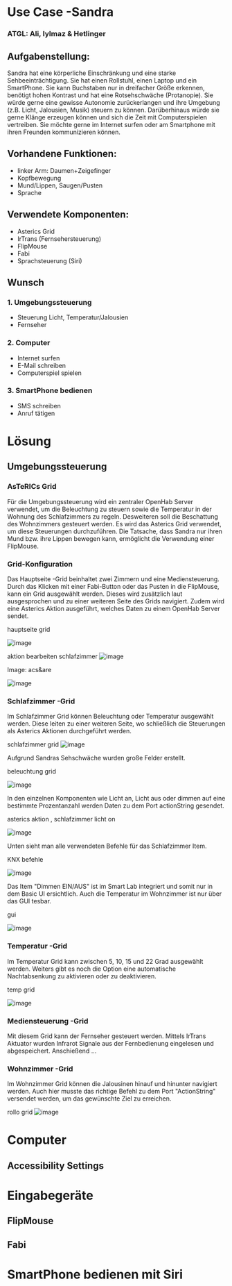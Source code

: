 # Use Case -Sandra
### ATGL: Ali, Iylmaz & Hetlinger


## Aufgabenstellung: 
Sandra hat eine körperliche Einschränkung und eine starke Sehbeeinträchtigung. Sie hat einen Rollstuhl, einen Laptop und ein SmartPhone. Sie kann Buchstaben nur in dreifacher Größe erkennen, benötigt hohen Kontrast und hat eine Rotsehschwäche (Protanopie). Sie würde gerne eine gewisse Autonomie zurückerlangen und ihre Umgebung (z.B. Licht, Jalousien, Musik) steuern zu können. Darüberhinaus würde sie gerne Klänge erzeugen können und sich die Zeit mit
Computerspielen vertreiben. Sie möchte gerne im Internet surfen oder am Smartphone mit ihren Freunden kommunizieren können.

## Vorhandene Funktionen:
- linker Arm: Daumen+Zeigefinger
- Kopfbewegung
- Mund/Lippen, Saugen/Pusten
- Sprache

## Verwendete Komponenten:
- Asterics Grid
- IrTrans (Fernsehersteuerung) 
- FlipMouse
- Fabi
- Sprachsteuerung (Siri)

## Wunsch
### 1. Umgebungssteuerung
- Steuerung Licht, Temperatur/Jalousien
- Fernseher 
### 2. Computer
- Internet surfen
- E-Mail schreiben
- Computerspiel spielen
### 3. SmartPhone bedienen
- SMS schreiben
- Anruf tätigen

# Lösung
## Umgebungssteuerung 
### AsTeRICs Grid
Für die Umgebungssteuerung wird ein zentraler OpenHab Server verwendet, um die Beleuchtung zu steuern sowie die Temperatur in der Wohnung des Schlafzimmers zu regeln. 
Desweiteren soll die Beschattung des Wohnzimmers gesteuert werden. 
Es wird das Asterics Grid verwendet, um diese Steuerungen durchzuführen. Die Tatsache, dass Sandra nur ihren Mund bzw. ihre Lippen bewegen kann, ermöglicht die Verwendung einer FlipMouse. 

### Grid-Konfiguration
Das Hauptseite -Grid beinhaltet zwei Zimmern und eine Mediensteuerung. Durch das Klicken mit einer Fabi-Button oder das Pusten in die FlipMouse, kann ein Grid ausgewählt werden. Dieses wird zusätzlich laut ausgesprochen und zu einer weiteren Seite des Grids navigiert. Zudem wird eine Asterics Aktion ausgeführt, welches Daten zu einem OpenHab Server sendet. 

hauptseite grid
  
![image](https://user-images.githubusercontent.com/82451150/150108903-94a94886-ede3-4edd-9bbf-32562a374b88.png)

aktion bearbeiten schlafzimmer
![image](https://user-images.githubusercontent.com/82451150/150138485-daa057fb-a8fa-4d2b-a6df-7d214505008a.png)

Image: acs&are

![image](https://user-images.githubusercontent.com/82451150/150504706-97677766-b0d2-44f5-878c-5c8c323ee72c.png)


### Schlafzimmer -Grid
Im Schlafzimmer Grid können Beleuchtung oder Temperatur ausgewählt werden. Diese leiten zu einer weiteren Seite, wo schließlich die Steuerungen als Asterics Aktionen durchgeführt werden. 

schlafzimmer grid
![image](https://user-images.githubusercontent.com/82451150/150139409-b61e4c32-d748-4956-baba-a5e454f33a92.png)

Aufgrund Sandras Sehschwäche wurden große Felder erstellt.

beleuchtung grid
  
![image](https://user-images.githubusercontent.com/82451150/150140079-42482fd5-51b6-45bd-bb80-f9966c6eb383.png)

In den einzelnen Komponenten wie Licht an, Licht aus oder dimmen auf eine bestimmte Prozentanzahl werden Daten zu dem Port actionString gesendet.  

asterics aktion , schlafzimmer licht on

![image](https://user-images.githubusercontent.com/82451150/150149946-65dae4a3-f71d-41f6-9b7f-2396d3143a0e.png)

Unten sieht man alle verwendeten Befehle für das Schlafzimmer Item.

KNX befehle 

![image](https://user-images.githubusercontent.com/82451150/150150656-a9532e06-b39e-4776-9414-d8710455f783.png)

Das Item "Dimmen EIN/AUS" ist im Smart Lab integriert und somit nur in dem Basic UI ersichtlich. Auch die Temperatur im Wohnzimmer ist nur über das GUI tesbar.

gui

![image](https://user-images.githubusercontent.com/82451150/150325462-3e419ddd-273e-4ae3-8fab-4d7f54ec7910.png)


### Temperatur -Grid
Im Temperatur Grid kann zwischen 5, 10, 15 und 22 Grad ausgewählt werden. Weiters gibt es noch die Option eine automatische Nachtabsenkung zu aktivieren oder zu deaktivieren. 


temp grid

![image](https://user-images.githubusercontent.com/82451150/150153535-753db912-e2d4-4fb7-bf0d-50207b566115.png)

### Mediensteuerung -Grid
Mit diesem Grid kann der Fernseher gesteuert werden. Mittels IrTrans Aktuator wurden Infrarot Signale aus der Fernbedienung eingelesen und abgespeichert. Anschießend ... <todo>

### Wohnzimmer -Grid 
Im Wohnzimmer Grid können die Jalousinen hinauf und hinunter navigiert werden. Auch hier musste das richtige Befehl zu dem Port "ActionString" versendet werden, um das gewünschte Ziel zu erreichen.

rollo grid
![image](https://user-images.githubusercontent.com/82451150/150153827-4815036a-c410-49bd-8f10-3ce8d6d902f6.png)




# Computer
## Accessibility Settings

  
# Eingabegeräte
## FlipMouse
## Fabi
  
# SmartPhone bedienen mit Siri

